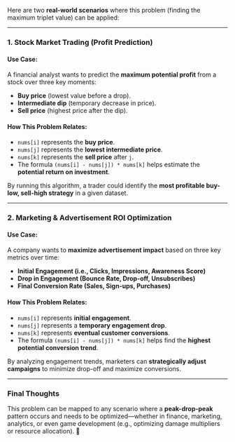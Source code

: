 Here are two **real-world scenarios** where this problem (finding the maximum triplet value) can be applied:  

---

### **1. Stock Market Trading (Profit Prediction)**
#### **Use Case:**  
A financial analyst wants to predict the **maximum potential profit** from a stock over three key moments:  
- **Buy price** (lowest value before a drop).  
- **Intermediate dip** (temporary decrease in price).  
- **Sell price** (highest price after the dip).  

#### **How This Problem Relates:**  
- `nums[i]` represents the **buy price**.  
- `nums[j]` represents the **lowest intermediate price**.  
- `nums[k]` represents the **sell price** after `j`.  
- The formula `(nums[i] - nums[j]) * nums[k]` helps estimate the **potential return on investment**.  

By running this algorithm, a trader could identify the **most profitable buy-low, sell-high strategy** in a given dataset.

---

### **2. Marketing & Advertisement ROI Optimization**
#### **Use Case:**  
A company wants to **maximize advertisement impact** based on three key metrics over time:  
- **Initial Engagement (i.e., Clicks, Impressions, Awareness Score)**
- **Drop in Engagement (Bounce Rate, Drop-off, Unsubscribes)**
- **Final Conversion Rate (Sales, Sign-ups, Purchases)**  

#### **How This Problem Relates:**  
- `nums[i]` represents **initial engagement**.  
- `nums[j]` represents a **temporary engagement drop**.  
- `nums[k]` represents **eventual customer conversions**.  
- The formula `(nums[i] - nums[j]) * nums[k]` helps find the **highest potential conversion trend**.  

By analyzing engagement trends, marketers can **strategically adjust campaigns** to minimize drop-off and maximize conversions.  

---

### **Final Thoughts**  
This problem can be mapped to any scenario where a **peak-drop-peak** pattern occurs and needs to be optimized—whether in finance, marketing, analytics, or even game development (e.g., optimizing damage multipliers or resource allocation). 🚀
